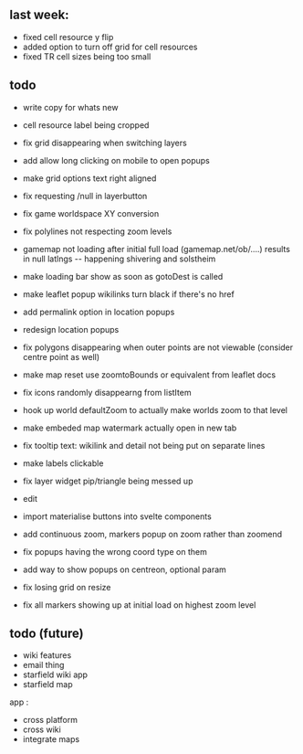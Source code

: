 ## last week:

- fixed cell resource y flip
- added option to turn off grid for cell resources
- fixed TR cell sizes being too small





## todo

- write copy for whats new

- cell resource label being cropped



- fix grid disappearing when switching layers
- add allow long clicking on mobile to open popups
- make grid options text right aligned
- fix requesting /null in layerbutton
- fix game worldspace XY conversion
- fix polylines not respecting zoom levels
- gamemap not loading after initial full load (gamemap.net/ob/....) results in null latlngs -- happening shivering and solstheim
- make loading bar show as soon as gotoDest is called
- make leaflet popup wikilinks turn black if there's no href
- add permalink option in location popups
- redesign location popups
- fix polygons disappearing when outer points are not viewable (consider centre point as well)
- make map reset use zoomtoBounds or equivalent from leaflet docs
- fix icons randomly disappearng from listItem
- hook up world defaultZoom to actually make worlds zoom to that level
- make embeded map watermark actually open in new tab
- fix tooltip text: wikilink and detail not being put on separate lines
- make labels clickable
- fix layer widget pip/triangle being messed up
- edit
- import materialise buttons into svelte components
- add continuous zoom, markers popup on zoom rather than zoomend
- fix popups having the wrong coord type on them
- add way to show popups on centreon, optional param
- fix losing grid on resize
- fix all markers showing up at initial load on highest zoom level

## todo (future)
- wiki features
- email thing
- starfield wiki app
- starfield map

app :
- cross platform
- cross wiki
- integrate maps